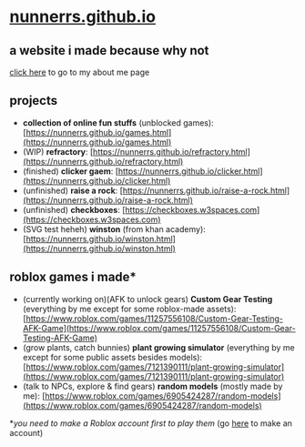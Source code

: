# [nunnerrs.github.io](https://nunnerrs.github.io/index.html)
## a website i made because why not
[click here](https://nunnerrs.github.io/about.html) to go to my about me page

## projects
- **collection of online fun stuffs** (unblocked games): [https://nunnerrs.github.io/games.html](https://nunnerrs.github.io/games.html)
- (WIP) **refractory**: [https://nunnerrs.github.io/refractory.html](https://nunnerrs.github.io/refractory.html)
- (finished) **clicker gaem**: [https://nunnerrs.github.io/clicker.html](https://nunnerrs.github.io/clicker.html)
- (unfinished) **raise a rock**: [https://nunnerrs.github.io/raise-a-rock.html](https://nunnerrs.github.io/raise-a-rock.html)
- (unfinished) **checkboxes**: [https://checkboxes.w3spaces.com](https://checkboxes.w3spaces.com)
- (SVG test heheh) **winston** (from khan academy): [https://nunnerrs.github.io/winston.html](https://nunnerrs.github.io/winston.html)

## roblox games i made*
- (currently working on)(AFK to unlock gears) **Custom Gear Testing** (everything by me except for some roblox-made assets): [https://www.roblox.com/games/11257556108/Custom-Gear-Testing-AFK-Game](https://www.roblox.com/games/11257556108/Custom-Gear-Testing-AFK-Game)
- (grow plants, catch bunnies) **plant growing simulator** (everything by me except for some public assets besides models): [https://www.roblox.com/games/7121390111/plant-growing-simulator](https://www.roblox.com/games/7121390111/plant-growing-simulator)
- (talk to NPCs, explore & find gears) **random models** (mostly made by me): [https://www.roblox.com/games/6905424287/random-models](https://www.roblox.com/games/6905424287/random-models)

**you need to make a Roblox account first to play them* (go [here](https://www.roblox.com/signup) to make an account)
